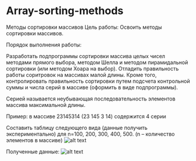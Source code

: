 # Array-sorting-methods
Методы сортировки массивов
Цель работы: Освоить методы сортировки массивов.

Порядок выполнения работы:

Разработать подпрограммы сортировки массива целых чисел методами прямого выбора, методом Шелла и методом пирамидальной сортировки (или методом Хоара на выбор).
Отладить правильность работы соритровок на массивах малой длины. Кроме того,
 контролировать правильность сортировки путем подсчета контрольной суммы и числа серий в массиве (оформить в виде подпрограммы).


Серией называется неубывающая последовательность элементов массива максимальной длины.

Пример: в массиве 23145314  (23  145   3  14) содержится  4 серии

Составить таблицу следующего вида (данные получить экспериментально) для n=100, 200, 300, 400, 500. (n – количество элементов в массиве)
![alt text](https://github.com/ssplant/MinesweeperWPF/blob/master/Example.PNG "Пример")

Полученные данные:
![alt text](https://github.com/ssplant/MinesweeperWPF/blob/master/My.PNG "Методы сортировки и их сложность")

